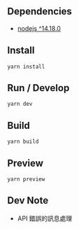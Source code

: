 ## Dependencies

- [nodejs ^14.18.0](https://nodejs.org/)

## Install

```
yarn install
```

## Run / Develop

```
yarn dev
```

## Build

```
yarn build
```

## Preview

```
yarn preview
```

## Dev Note

- API 錯誤的訊息處理
